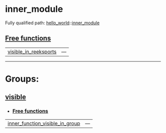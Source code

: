 # inner_module

Fully qualified path: [hello_world](./hello_world.md)::[inner_module](./hello_world-inner_module.md)


## [Free functions](./hello_world-inner_module-free_functions.md)

| | |
|:---|:---|
| [visible_in_reeksports](./hello_world-inner_module-visible_in_reeksports.md) | — |


---
 
# Groups: 

## [visible](visible.md)

- ### [Free functions](./visible-free_functions.md)

| | |
|:---|:---|
| [inner_function_visible_in_group](./hello_world-inner_module-inner_function_visible_in_group.md) | — |
